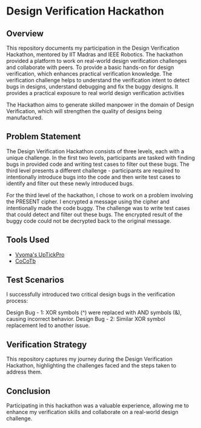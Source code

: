 # Design Verification Hackathon

## Overview

This repository documents my participation in the Design Verification Hackathon, mentored by IIT Madras and IEEE Robotics. The hackathon provided a platform to work on real-world design verification challenges and collaborate with peers.
To provide a basic hands-on for design verification, which enhances practical verification knowledge. The verification challenge helps to understand the verification intent to detect bugs in designs, understand debugging and fix the buggy designs. It provides a practical exposure to real world design verification activities

The Hackathon aims to generate skilled manpower in the domain of Design Verification, which will strengthen the quality of designs being manufactured.


## Problem Statement
The Design Verification Hackathon consists of three levels, each with a unique challenge. In the first two levels, participants are tasked with finding bugs in provided code and writing test cases to filter out these bugs. The third level presents a different challenge - participants are required to intentionally introduce bugs into the code and then write test cases to identify and filter out these newly introduced bugs.

For the third level of the hackathon, I chose to work on a problem involving the PRESENT cipher. I encrypted a message using the cipher and intentionally made the code buggy. The challenge was to write test cases that could detect and filter out these bugs. The encrypted result of the buggy code could not be decrypted back to the original message.
## Tools Used

- [Vyoma's UpTickPro](https://vyomasystems.com)
- [CoCoTb](https://www.cocotb.org/)

## Test Scenarios

I successfully introduced two critical design bugs in the verification process:

Design Bug - 1: XOR symbols (^) were replaced with AND symbols (&), causing incorrect behavior.
Design Bug - 2: Similar XOR symbol replacement led to another issue.

## Verification Strategy

This repository captures my journey during the Design Verification Hackathon, highlighting the challenges faced and the steps taken to address them.

## Conclusion

Participating in this hackathon was a valuable experience, allowing me to enhance my verification skills and collaborate on a real-world design challenge.


